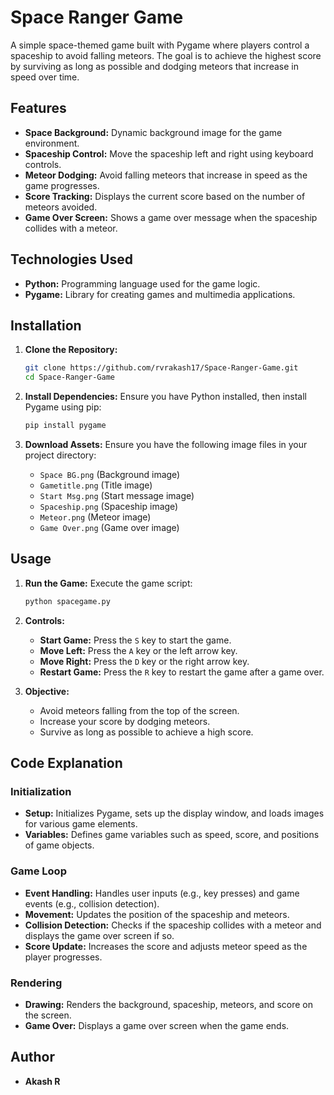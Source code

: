 # Space Ranger Game

A simple space-themed game built with Pygame where players control a spaceship to avoid falling meteors. The goal is to achieve the highest score by surviving as long as possible and dodging meteors that increase in speed over time.

## Features

- **Space Background:** Dynamic background image for the game environment.
- **Spaceship Control:** Move the spaceship left and right using keyboard controls.
- **Meteor Dodging:** Avoid falling meteors that increase in speed as the game progresses.
- **Score Tracking:** Displays the current score based on the number of meteors avoided.
- **Game Over Screen:** Shows a game over message when the spaceship collides with a meteor.

## Technologies Used

- **Python:** Programming language used for the game logic.
- **Pygame:** Library for creating games and multimedia applications.

## Installation

1. **Clone the Repository:**
   ```sh
   git clone https://github.com/rvrakash17/Space-Ranger-Game.git
   cd Space-Ranger-Game
   ```

2. **Install Dependencies:**
   Ensure you have Python installed, then install Pygame using pip:
   ```sh
   pip install pygame
   ```

3. **Download Assets:**
   Ensure you have the following image files in your project directory:
   - `Space BG.png` (Background image)
   - `Gametitle.png` (Title image)
   - `Start Msg.png` (Start message image)
   - `Spaceship.png` (Spaceship image)
   - `Meteor.png` (Meteor image)
   - `Game Over.png` (Game over image)

## Usage

1. **Run the Game:**
   Execute the game script:
   ```sh
   python spacegame.py
   ```

2. **Controls:**
   - **Start Game:** Press the `S` key to start the game.
   - **Move Left:** Press the `A` key or the left arrow key.
   - **Move Right:** Press the `D` key or the right arrow key.
   - **Restart Game:** Press the `R` key to restart the game after a game over.

3. **Objective:**
   - Avoid meteors falling from the top of the screen.
   - Increase your score by dodging meteors.
   - Survive as long as possible to achieve a high score.

## Code Explanation

### Initialization

- **Setup:** Initializes Pygame, sets up the display window, and loads images for various game elements.
- **Variables:** Defines game variables such as speed, score, and positions of game objects.

### Game Loop

- **Event Handling:** Handles user inputs (e.g., key presses) and game events (e.g., collision detection).
- **Movement:** Updates the position of the spaceship and meteors.
- **Collision Detection:** Checks if the spaceship collides with a meteor and displays the game over screen if so.
- **Score Update:** Increases the score and adjusts meteor speed as the player progresses.

### Rendering

- **Drawing:** Renders the background, spaceship, meteors, and score on the screen.
- **Game Over:** Displays a game over screen when the game ends.

## Author

- **Akash R**
